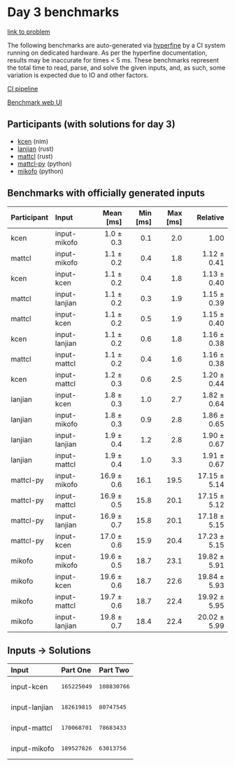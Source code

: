 # Day 3 benchmarks

[link to problem](https://adventofcode.com/2024/day/3)

The following benchmarks are auto-generated via
[hyperfine](https://github.com/sharkdp/hyperfine) by a CI system running on
dedicated hardware. As per the hyperfine documentation, results may be
inaccurate for times < 5 ms. These benchmarks represent the total time to read,
parse, and solve the given inputs, and, as such, some variation is expected due
to IO and other factors.

[CI pipeline](http://ci.papercode.net:8080/teams/main/pipelines/aoc2024)

[Benchmark web UI](https://aoc.ancalagon.black)


## Participants (with solutions for day 3)

- [kcen](https://github.com/kcen/aoc2024) (nim)
- [lanjian](https://github.com/lanjian/aoc-2024) (rust)
- [mattcl](https://github.com/mattcl/aoc2024) (rust)
- [mattcl-py](https://github.com/mattcl/aoc2024-py) (python)
- [mikofo](https://github.com/mikofo/aoc2024) (python)


## Benchmarks with officially generated inputs

| Participant | Input | Mean [ms] | Min [ms] | Max [ms] | Relative |
|:---|:---|---:|---:|---:|---:|
| kcen | input-mikofo | 1.0 ± 0.3 | 0.1 | 2.0 | 1.00 |
| mattcl | input-mikofo | 1.1 ± 0.2 | 0.4 | 1.8 | 1.12 ± 0.41 |
| kcen | input-kcen | 1.1 ± 0.2 | 0.4 | 1.8 | 1.13 ± 0.40 |
| mattcl | input-lanjian | 1.1 ± 0.2 | 0.3 | 1.9 | 1.15 ± 0.39 |
| mattcl | input-kcen | 1.1 ± 0.2 | 0.5 | 1.9 | 1.15 ± 0.40 |
| kcen | input-lanjian | 1.1 ± 0.2 | 0.6 | 1.8 | 1.16 ± 0.38 |
| mattcl | input-mattcl | 1.1 ± 0.2 | 0.4 | 1.6 | 1.16 ± 0.38 |
| kcen | input-mattcl | 1.2 ± 0.3 | 0.6 | 2.5 | 1.20 ± 0.44 |
| lanjian | input-kcen | 1.8 ± 0.3 | 1.0 | 2.7 | 1.82 ± 0.64 |
| lanjian | input-mikofo | 1.8 ± 0.3 | 0.9 | 2.8 | 1.86 ± 0.65 |
| lanjian | input-lanjian | 1.9 ± 0.4 | 1.2 | 2.8 | 1.90 ± 0.67 |
| lanjian | input-mattcl | 1.9 ± 0.4 | 1.0 | 3.3 | 1.91 ± 0.67 |
| mattcl-py | input-mikofo | 16.9 ± 0.6 | 16.1 | 19.5 | 17.15 ± 5.14 |
| mattcl-py | input-mattcl | 16.9 ± 0.5 | 15.8 | 20.1 | 17.15 ± 5.12 |
| mattcl-py | input-lanjian | 16.9 ± 0.7 | 15.8 | 20.1 | 17.18 ± 5.15 |
| mattcl-py | input-kcen | 17.0 ± 0.6 | 15.9 | 20.4 | 17.23 ± 5.15 |
| mikofo | input-mikofo | 19.6 ± 0.5 | 18.7 | 23.1 | 19.82 ± 5.91 |
| mikofo | input-kcen | 19.6 ± 0.6 | 18.7 | 22.6 | 19.84 ± 5.93 |
| mikofo | input-mattcl | 19.7 ± 0.6 | 18.7 | 22.4 | 19.92 ± 5.95 |
| mikofo | input-lanjian | 19.8 ± 0.7 | 18.4 | 22.4 | 20.02 ± 5.99 |


## Inputs -> Solutions

| Input | Part One | Part Two |
|:---|:---|:---|
|input-kcen|<pre>165225049</pre>|<pre>108830766</pre>|
|input-lanjian|<pre>182619815</pre>|<pre>80747545</pre>|
|input-mattcl|<pre>170068701</pre>|<pre>78683433</pre>|
|input-mikofo|<pre>189527826</pre>|<pre>63013756</pre>|